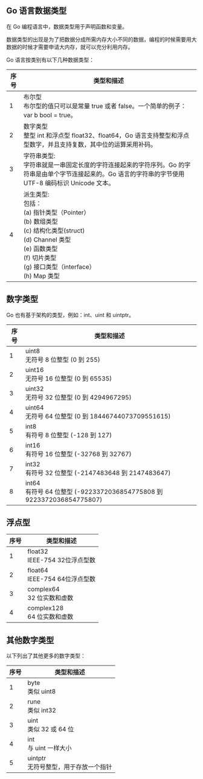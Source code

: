 ## Go 语言数据类型

在 Go 编程语言中，数据类型用于声明函数和变量。

数据类型的出现是为了把数据分成所需内存大小不同的数据，编程的时候需要用大数据的时候才需要申请大内存，就可以充分利用内存。

Go 语言按类别有以下几种数据类型：

 序号 | 类型和描述
---|---
1	| 布尔型<br>布尔型的值只可以是常量 true 或者 false。一个简单的例子：var b bool = true。
2	| 数字类型<br>整型 int 和浮点型 float32、float64，Go 语言支持整型和浮点型数字，并且支持复数，其中位的运算采用补码。
3	| 字符串类型:<br>字符串就是一串固定长度的字符连接起来的字符序列。Go 的字符串是由单个字节连接起来的。Go 语言的字符串的字节使用 UTF-8 编码标识 Unicode 文本。
4	| 派生类型:<br>包括：<br>(a) 指针类型（Pointer）<br>(b) 数组类型<br>(c) 结构化类型(struct)<br>(d) Channel 类型<br>(e) 函数类型<br>(f) 切片类型<br>(g) 接口类型（interface）<br>(h) Map 类型

## 数字类型
Go 也有基于架构的类型，例如：int、uint 和 uintptr。

 序号 | 类型和描述
---|---
1	| uint8<br>无符号 8 位整型 (0 到 255)
2	| uint16<br>无符号 16 位整型 (0 到 65535)
3	| uint32<br>无符号 32 位整型 (0 到 4294967295)
4	| uint64<br>无符号 64 位整型 (0 到 18446744073709551615)
5	| int8<br>有符号 8 位整型 (-128 到 127)
6	| int16<br>有符号 16 位整型 (-32768 到 32767)
7	| int32<br>有符号 32 位整型 (-2147483648 到 2147483647)
8	| int64<br>有符号 64 位整型 (-9223372036854775808 到 9223372036854775807)

## 浮点型
 序号 | 类型和描述
---|---
1	| float32<br>IEEE-754 32位浮点型数
2	| float64<br>IEEE-754 64位浮点型数
3	| complex64<br>32 位实数和虚数
4	| complex128<br>64 位实数和虚数

## 其他数字类型
以下列出了其他更多的数字类型：


 序号 | 类型和描述
---|---
1 | byte <br> 类似 uint8
2 | rune <br> 类似 int32
3 | uint <br> 类似 32 或 64 位
4 | int <br>  与 uint 一样大小
5 | uintptr <br> 无符号整型，用于存放一个指针
   
 
